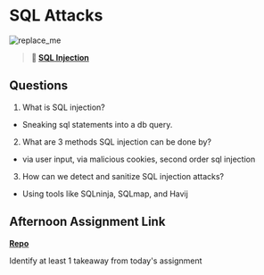 # SQL Attacks

![replace_me](https://codeworks.blob.core.windows.net/public/assets/img/illustrations/placeholder.svg)

> **📖 [SQL Injection](https://codeworksacademy.com/fs-student-guide/resources/wk11/03-SQL-Injection)**

## Questions

1. What is SQL injection?

- Sneaking sql statements into a db query.

2. What are 3 methods SQL injection can be done by?

- via user input, via malicious cookies, second order sql injection

3. How can we detect and sanitize SQL injection attacks?

- Using tools like SQLninja, SQLmap, and Havij

## Afternoon Assignment Link

**[Repo](https://github.com/zroes/<ASSIGNMENT_REPO>)**

Identify at least 1 takeaway from today's assignment
